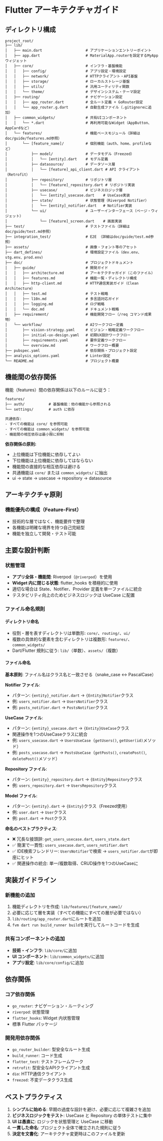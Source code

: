 # Flutter アーキテクチャガイド

## ディレクトリ構成

```
project_root/
├── lib/
│   ├── main.dart                    # アプリケーションエントリーポイント
│   ├── app.dart                     # MaterialApp.routerを設定するMyAppウィジェット
│   ├── core/                        # インフラ・基盤機能
│   │   ├── config/                  # アプリ設定・環境設定
│   │   ├── network/                 # HTTPクライアント・API基盤
│   │   ├── storage/                 # ローカルストレージ基盤
│   │   ├── utils/                   # 汎用ユーティリティ関数
│   │   └── theme/                   # デザインシステム・テーマ設定
│   ├── routing/                     # ナビゲーション設定
│   │   ├── app_router.dart          # 全ルート定義 + GoRouter設定
│   │   └── app_router.g.dart        # 自動生成ファイル（.gitignoreに追加）
│   ├── common_widgets/              # 共有UIコンポーネント
│   │   └── *.dart                   # 再利用可能なWidget（AppButton、AppCardなど）
│   └── features/                    # 機能ベースモジュール（詳細はdoc/guide/features.md参照）
│       └── [feature_name]/          # 個別機能（auth、home、profileなど）
│           ├── model/               # データモデル（Freezed）
│           │   └── [entity].dart    # モデル定義
│           ├── datasource/          # データソース層
│           │   └── [feature]_api_client.dart # API クライアント（Retrofit）
│           ├── repository/          # リポジトリ層
│           │   └── [feature]_repository.dart # リポジトリ実装
│           ├── usecase/             # ビジネスロジック層
│           │   └── [entity]_usecase.dart    # UseCase実装
│           ├── state/               # 状態管理（Riverpod Notifier）
│           │   └── [entity]_notifier.dart   # Notifier実装
│           └── ui/                  # ユーザーインターフェース（ページ・ウィジェット）
│               └── [feature]_screen.dart    # 画面実装
├── test/                            # テストファイル（詳細はdoc/guide/test.md参照）
├── integration_test/                # E2E （詳細はdoc/guide/test.md参照）
├── assets/                          # 画像・フォント等のアセット
├── dart_defines/                    # 環境設定ファイル（dev.env、stg.env、prod.env）
├── doc/                             # プロジェクトドキュメント
│   ├── guide/                       # 開発ガイド
│   │   ├── architecture.md          # アーキテクチャガイド（このファイル）
│   │   ├── features.md              # 機能一覧・ディレクトリ構成
│   │   ├── http-client.md           # HTTP通信実装ガイド（Clean Architecture）
│   │   ├── test.md                  # テスト戦略
│   │   ├── l10n.md                  # 多言語対応ガイド
│   │   ├── logging.md               # ログ戦略
│   │   └── doc.md                   # ドキュメント戦略
│   ├── requirement/                 # 機能開発フロー（/req コマンド成果物）
│   └── workflow/                    # AIワークフロー定義
│       ├── vision-strategy.yaml     # ビジョン・戦略定義ワークフロー
│       ├── initial-ux-design.yaml   # 初期UX設計ワークフロー
│       ├── requirements.yaml        # 要件定義ワークフロー
│       └── overview.md              # ワークフロー概要
├── pubspec.yaml                     # 依存関係・プロジェクト設定
├── analysis_options.yaml            # Linter設定
└── README.md                        # プロジェクト概要
```

## 機能間の依存関係

機能（features）間の依存関係は以下のルールに従う：

```
features/
├── auth/           # 基盤機能：他の機能から参照される
└── settings/       # auth に依存

共通依存:
- すべての機能は core/ を参照可能
- すべての機能は common_widgets/ を参照可能
- 機能間の相互依存は最小限に抑制
```

**依存関係の原則:**

- 上位機能は下位機能に依存してよい
- 下位機能は上位機能に依存してはならない
- 機能間の直接的な相互依存は避ける
- 共通機能は `core/` または `common_widgets/` に抽出
- ui -> state -> usecase -> repository -> datasource

## アーキテクチャ原則

### 機能優先の構成（Feature-First）

- 技術的な層ではなく、機能要件で整理
- 各機能は明確な境界を持つ自己完結型
- 機能を独立して開発・テスト可能

## 主要な設計判断

### 状態管理

- **アプリ全体・機能間**: Riverpod（`@riverpod`）を使用
- **Widget 内に閉じる状態**: flutter_hooks を積極的に使用
- 適切な場合は State、Notifier、Provider 定義を単一ファイルに統合
- テスタビリティ向上のためビジネスロジックは UseCase に配置

### ファイル命名規則

#### ディレクトリ命名
- 役割・層を表すディレクトリは単数形: `core/`、`routing/`、`ui/`
- 複数の具体的な要素を含むディレクトリは複数形: `features/`、`common_widgets/`
- Dart/Flutter 規則に従う: `lib/`（単数）、`assets/`（複数）

#### ファイル命名
**基本原則**: ファイル名はクラス名と一致させる（snake_case ↔ PascalCase）

**Notifier ファイル**:
- パターン: `{entity}_notifier.dart` → `{Entity}Notifier`クラス
- 例: `users_notifier.dart` → `UsersNotifier`クラス
- 例: `posts_notifier.dart` → `PostsNotifier`クラス

**UseCase ファイル**:
- パターン: `{entity}_usecase.dart` → `{Entity}UseCase`クラス
- 関連操作を1つのUseCaseクラスに統合
- 例: `users_usecase.dart` → `UsersUseCase`（`getUsers()`, `getUser(id)`メソッド）
- 例: `posts_usecase.dart` → `PostsUseCase`（`getPosts()`, `createPost()`, `deletePost()`メソッド）

**Repository ファイル**:
- パターン: `{entity}_repository.dart` → `{Entity}Repository`クラス
- 例: `users_repository.dart` → `UsersRepository`クラス

**Model ファイル**:
- パターン: `{entity}.dart` → `{Entity}`クラス（Freezed使用）
- 例: `user.dart` → `User`クラス
- 例: `post.dart` → `Post`クラス

**命名のベストプラクティス**:
- ❌ 冗長な接頭辞: `get_users_usecase.dart`, `users_state.dart`
- ✅ 簡潔で一貫性: `users_usecase.dart`, `users_notifier.dart`
- ✅ IDE検索フレンドリー: `UsersNotifier`で検索 → `users_notifier.dart`が即座にヒット
- ✅ 関連操作の統合: 単一/複数取得、CRUD操作を1つのUseCaseに

## 実装ガイドライン

### 新機能の追加

1. 機能ディレクトリを作成: `lib/features/[feature_name]/`
2. 必要に応じて層を実装（すべての機能にすべての層が必要ではない）
3. `lib/routing/app_router.dart`にルートを追加
4. `fvm dart run build_runner build`を実行してルートコードを生成

### 共有コンポーネントの追加

- **技術・インフラ**: `lib/core/`に追加
- **UI コンポーネント**: `lib/common_widgets/`に追加
- **アプリ設定**: `lib/core/config/`に追加

## 依存関係

### コア依存関係

- `go_router`: ナビゲーション・ルーティング
- `riverpod`: 状態管理
- `flutter_hooks`: Widget 内状態管理
- 標準 Flutter パッケージ

### 開発用依存関係

- `go_router_builder`: 型安全なルート生成
- `build_runner`: コード生成
- `flutter_test`: テストフレームワーク
- `retrofit`: 型安全なAPIクライアント生成
- `dio`: HTTP通信クライアント
- `freezed`: 不変データクラス生成

## ベストプラクティス

1. **シンプルに始める**: 早期の過度な設計を避け、必要に応じて複雑さを追加
2. **ビジネスロジックをテスト**: UseCase と Repository の単体テストに集中
3. **UI は愚直に**: ロジックを状態管理と UseCase に移動
4. **一貫した命名**: プロジェクト全体で確立された規則に従う
5. **決定を文書化**: アーキテクチャ変更時はこのファイルを更新
